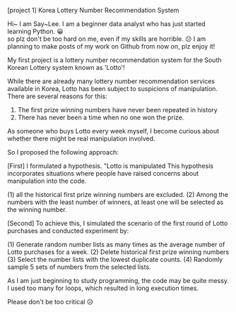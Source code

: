 [project 1] Korea Lottery Number Recommendation System

Hi~ I am Say~Lee.
I am a beginner data analyst who has just started learning Python. 😀<br>
so plz don't be too hard on me, even if my skills are horrible. 😕
I am planning to make posts of my work on Github from now on, plz enjoy it!

My first project is a lottery number recommendation system for the South Korean Lottery system known as 'Lotto'!

While there are already many lottery number recommendation services available in Korea, 
Lotto has been subject to suspicions of manipulation. 
There are several reasons for this:

1. The first prize winning numbers have never been repeated in history
2. There has never been a time when no one won the prize.

As someone who buys Lotto every week myself, I become curious about whether there might be real manipulation involved.

So I proposed the following approach:

[First] I formulated a hypothesis.
"Lotto is manipulated
This hypothesis incorporates situations where people have raised concerns about manipulation into the code.

(1) all the historical first prize winning numbers are excluded.
(2) Among the numbers with the least number of winners, at least one will be selected as the winning number.

[Second] To achieve this, I simulated the scenario of the first round of Lotto purchases and conducted experiment by:

(1) Generate random number lists as many times as the average number of Lotto purchases for a week.
(2) Delete historical first prize winning numbers
(3) Select the number lists with the lowest duplicate counts.
(4) Randomly sample 5 sets of numbers from the selected lists. 

As I am just beginning to study programming, the code may be quite messy.
I used too many for loops, which resulted in long execution times.

Please don't be too critical 😥
